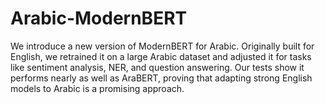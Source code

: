 # Arabic-ModernBERT
We introduce a new version of ModernBERT for Arabic. Originally built for English, we retrained it on a large Arabic dataset and adjusted it for tasks like sentiment analysis, NER, and question answering. Our tests show it performs nearly as well as AraBERT, proving that adapting strong English models to Arabic is a promising approach.
